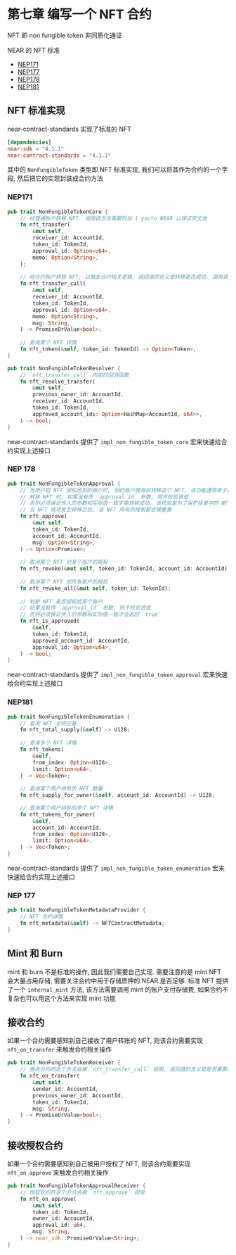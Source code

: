 # 第七章 编写一个 NFT 合约
NFT 即 non fungible token 非同质化通证

NEAR 的 NFT 标准
* [NEP171](https://github.com/near/NEPs/blob/master/neps/nep-0171.md)
* [NEP177](https://github.com/near/NEPs/blob/master/neps/nep-0177.md)
* [NEP178](https://github.com/near/NEPs/blob/master/neps/nep-0178.md)
* [NEP181](https://github.com/near/NEPs/blob/master/neps/nep-0181.md)

## NFT 标准实现
near-contract-standards 实现了标准的 NFT
```toml
[dependencies]
near-sdk = "4.1.1"
near-contract-standards = "4.1.1"
```

其中的 `NonFungibleToken` 类型即 NFT 标准实现, 我们可以将其作为合约的一个字段, 然后把它的实现封装成合约方法

### NEP171
```rust
pub trait NonFungibleTokenCore {
    // 给普通账户转移 NFT. 调用该方法需要附加 1 yocto NEAR 以保证安全性
    fn nft_transfer(
        &mut self,
        receiver_id: AccountId,
        token_id: TokenId,
        approval_id: Option<u64>,
        memo: Option<String>,
    );
    
    // 给合约账户转移 NFT, 以触发合约相关逻辑, 返回值的含义是转移是否成功. 调用该方法需要附加 1 yocto NEAR 以保证安全性
    fn nft_transfer_call(
        &mut self,
        receiver_id: AccountId,
        token_id: TokenId,
        approval_id: Option<u64>,
        memo: Option<String>,
        msg: String,
    ) -> PromiseOrValue<bool>;
    
    // 查询某个 NFT 详情
    fn nft_token(&self, token_id: TokenId) -> Option<Token>;
}

pub trait NonFungibleTokenResolver {
    // `nft_transfer_call` 内部的回调函数
    fn nft_resolve_transfer(
        &mut self,
        previous_owner_id: AccountId,
        receiver_id: AccountId,
        token_id: TokenId,
        approved_account_ids: Option<HashMap<AccountId, u64>>,
    ) -> bool;
}
```

near-contract-standards 提供了 `impl_non_fungible_token_core` 宏来快速给合约实现上述接口

### NEP 178
```rust
pub trait NonFungibleTokenApproval {
    // 当用户把 NFT 授权给别的账户时, 别的账户就有权转移这个 NFT, 该功能通常用于在 NFT 市场挂单
    // 转移 NFT 时, 如果没有传 `approval_id` 参数, 则不校验该值
    // 否则必须保证传入的参数和实际值一致才能转移成功, 该校验是为了保护挂单中的 NFT 的安全性
    // 当 NFT 成功发生转移之后, 该 NFT 所有的授权都会被重置
    fn nft_approve(
        &mut self,
        token_id: TokenId,
        account_id: AccountId,
        msg: Option<String>,
    ) -> Option<Promise>;
    
    // 取消某个 NFT 对某个账户的授权
    fn nft_revoke(&mut self, token_id: TokenId, account_id: AccountId);
    
    // 取消某个 NFT 对所有账户的授权
    fn nft_revoke_all(&mut self, token_id: TokenId);
    
    // 判断 NFT 是否授权给某个账户
    // 如果没有传 `approval_id` 参数, 则不校验该值
    // 否则必须保证传入的参数和实际值一致才会返回 `true`
    fn nft_is_approved(
        &self,
        token_id: TokenId,
        approved_account_id: AccountId,
        approval_id: Option<u64>,
    ) -> bool;
}
```

near-contract-standards 提供了 `impl_non_fungible_token_approval` 宏来快速给合约实现上述接口

### NEP181
```rust
pub trait NonFungibleTokenEnumeration {
    // 查询 NFT 总供应量
    fn nft_total_supply(&self) -> U128;
    
    // 查询多个 NFT 详情
    fn nft_tokens(
        &self,
        from_index: Option<U128>,
        limit: Option<u64>,
    ) -> Vec<Token>;
    
    // 查询某个用户持有的 NFT 数量
    fn nft_supply_for_owner(&self, account_id: AccountId) -> U128;

    // 查询某个用户持有的多个 NFT 详情
    fn nft_tokens_for_owner(
        &self,
        account_id: AccountId,
        from_index: Option<U128>,
        limit: Option<u64>,
    ) -> Vec<Token>;
}
```

near-contract-standards 提供了 `impl_non_fungible_token_enumeration` 宏来快速给合约实现上述接口

### NEP 177
```rust
pub trait NonFungibleTokenMetadataProvider {
    // NFT 合约详情
    fn nft_metadata(&self) -> NFTContractMetadata;
}
```

## Mint 和 Burn
mint 和 burn 不是标准的操作, 因此我们需要自己实现. 需要注意的是 mint NFT 会大量占用存储, 需要关注合约中用于存储质押的 NEAR 是否足够.
标准 NFT 提供了一个 `internal_mint` 方法, 该方法需要调用 mint 的账户支付存储费, 如果合约不复杂也可以用这个方法来实现 mint 功能

## 接收合约
如果一个合约需要感知到自己接收了用户转账的 NFT, 则该合约需要实现 `nft_on_transfer` 来触发合约相关操作
```rust
pub trait NonFungibleTokenReceiver {
    // 接收合约的这个方法会被 `nft_transfer_call` 调用, 返回值的含义是是否需要退回 NFT
    fn nft_on_transfer(
        &mut self,
        sender_id: AccountId,
        previous_owner_id: AccountId,
        token_id: TokenId,
        msg: String,
    ) -> PromiseOrValue<bool>;
}
```

## 接收授权合约
如果一个合约需要感知到自己被用户授权了 NFT, 则该合约需要实现 `nft_on_approve` 来触发合约相关操作
```rust
pub trait NonFungibleTokenApprovalReceiver {
    // 授权合约的这个方法会被 `nft_approve` 调用
    fn nft_on_approve(
        &mut self,
        token_id: TokenId,
        owner_id: AccountId,
        approval_id: u64,
        msg: String,
    ) -> near_sdk::PromiseOrValue<String>;
}
```

